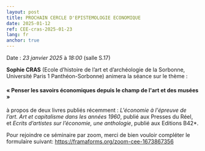 ```yaml
---
layout: post
title: PROCHAIN CERCLE D'EPISTEMOLOGIE ECONOMIQUE
date: 2025-01-12
ref: CEE-cras-2025-01-23
lang: fr
anchor: true
---
```


<i class="fas fa-table"></i> Date : _23 janvier 2025_ à _18:00_ (salle S.17)

**Sophie CRAS** (Ecole d’histoire de l’art et d’archéologie de la Sorbonne, Université Paris 1 Panthéon-Sorbonne) animera la séance sur le thème :

#### «  Penser les savoirs économiques depuis le champ de l'art et des musées »

à propos de deux livres publiés récemment : *L'économie à l'épreuve de l’art. Art et capitalisme dans les années 1960*, publié aux Presses du Réel, et *Ecrits d’artistes sur l’économie, une anthologie*, publié aux Editions B42*.

Pour rejoindre ce séminaire par zoom, merci de bien vouloir compléter le formulaire suivant: https://framaforms.org/zoom-cee-1673867356 
